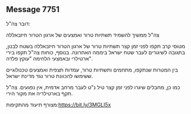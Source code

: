 ## Message 7751

דובר צה"ל:

צה"ל ממשיך להשמיד תשתיות טרור ואמצעים של ארגון הטרור חיזבאללה

מטוסי קרב תקפו לפני זמן קצר תשתיות טרור של ארגון הטרור חיזבאללה בשטח לבנון, בתגובה לשיגורים לעבר שטח ישראל ביממה האחרונה. בנוסף, כוחות צה"ל תקפו בירי ארטילרי ובאמצעי הלחימה "עוקץ פלדה".

בין המטרות שנתקפו, מתחמים ותשתיות טרור, עמדות תצפית ואמצעים טכנולוגיים ששימשו להכוונת טרור נגד מדינת ישראל.

כמו כן, מחבלים שיגרו לפני זמן קצר טיל נ"ט לעבר מרחב אדמית, אין נפגעים. צה"ל תקף בארטילריה את מקור הירי.

מצורף תיעוד מהתקיפות:https://bit.ly/3MGLI5x

